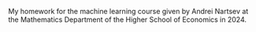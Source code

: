 My homework for the machine learning course given by Andrei Nartsev at the Mathematics Department of the Higher School of Economics in 2024. 
